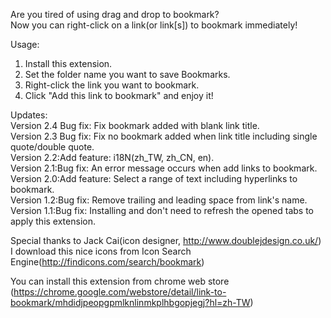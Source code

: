 Are you tired of using drag and drop to bookmark?  
Now you can right-click on a link(or link[s]) to bookmark immediately!  

Usage:  
1. Install this extension.  
2. Set the folder name you want to save Bookmarks.  
3. Right-click the link you want to bookmark.  
4. Click "Add this link to bookmark" and enjoy it!  

Updates:  
Version 2.4 Bug fix: Fix bookmark added with blank link title.  
Version 2.3 Bug fix: Fix no bookmark added when link title including single quote/double quote.  
Version 2.2:Add feature: i18N(zh_TW, zh_CN, en).  
Version 2.1:Bug fix: An error message occurs when add links to bookmark.  
Version 2.0:Add feature: Select a range of text including hyperlinks to bookmark.  
Version 1.2:Bug fix: Remove trailing and leading space from link's name.  
Version 1.1:Bug fix: Installing and don't need to refresh the opened tabs to apply this extension.  


Special thanks to Jack Cai(icon designer, http://www.doublejdesign.co.uk/)  
I download this nice icons from Icon Search Engine(http://findicons.com/search/bookmark)  

You can install this extension from chrome web store  
(https://chrome.google.com/webstore/detail/link-to-bookmark/mhdidjpeopgpmlknlinmkplhbgopjegj?hl=zh-TW)  